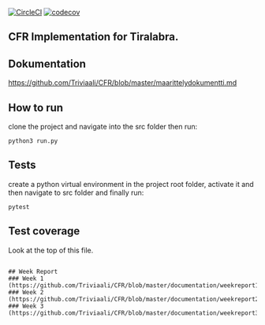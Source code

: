 
[![CircleCI](https://circleci.com/gh/Triviaali/CFR.svg?style=svg)](https://circleci.com/gh/Triviaali/CFR)
[![codecov](https://codecov.io/gh/Triviaali/CFR/branch/master/graph/badge.svg)](https://codecov.io/gh/Triviaali/CFR)

## CFR Implementation for Tiralabra.

## Dokumentation
https://github.com/Triviaali/CFR/blob/master/maarittelydokumentti.md

## How to run
clone the project and navigate into the src folder then run:
```
python3 run.py
```

## Tests
create a python virtual environment in the project root folder, activate it and then navigate to src folder and finally run:
```
pytest
```
## Test coverage
Look at the top of this file.
```

## Week Report
### Week 1
(https://github.com/Triviaali/CFR/blob/master/documentation/weekreport1.md)
### Week 2
(https://github.com/Triviaali/CFR/blob/master/documentation/weekreport2.md)
### Week 3
(https://github.com/Triviaali/CFR/blob/master/documentation/weekreport3.md)
 
